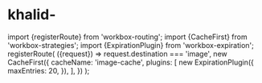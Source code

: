 # khalid-
import {registerRoute} from 'workbox-routing'; import {CacheFirst} from 'workbox-strategies'; import {ExpirationPlugin} from 'workbox-expiration';  registerRoute(   ({request}) => request.destination === 'image',   new CacheFirst({     cacheName: 'image-cache',     plugins: [       new ExpirationPlugin({         maxEntries: 20,       }),     ],   }) );
